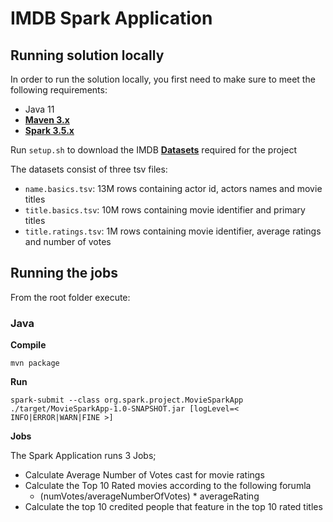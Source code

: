 # IMDB Spark Application

## Running solution locally

In order to run the solution locally, you first need to make sure to meet the following requirements:

- Java 11
- [**Maven 3.x**](https://maven.apache.org/download.cgi)
- [**Spark 3.5.x**](https://spark.apache.org/downloads.html)

Run `setup.sh` to download the IMDB [**Datasets**](https://datasets.imdbws.com/) required for the project

The datasets consist of three tsv files:

- `name.basics.tsv`: 13M rows containing actor id, actors names and movie titles
- `title.basics.tsv`: 10M rows containing movie identifier and primary titles
- `title.ratings.tsv`: 1M rows containing movie identifier, average ratings and number of votes

## Running the jobs

From the root folder execute:

### Java

**Compile**

`mvn package`

**Run**

`spark-submit --class org.spark.project.MovieSparkApp ./target/MovieSparkApp-1.0-SNAPSHOT.jar [logLevel=< INFO|ERROR|WARN|FINE >]`

**Jobs**

The Spark Application runs 3 Jobs;

* Calculate Average Number of Votes cast for movie ratings
* Calculate the Top 10 Rated movies according to the following forumla
  * (numVotes/averageNumberOfVotes) * averageRating
* Calculate the top 10 credited people that feature in the top 10 rated titles
